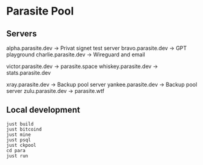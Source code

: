 # Parasite Pool


## Servers

alpha.parasite.dev -> Privat signet test server
bravo.parasite.dev  -> GPT playground
charlie.parasite.dev -> Wireguard and email

victor.parasite.dev -> parasite.space
whiskey.parasite.dev -> stats.parasite.dev

xray.parasite.dev -> Backup pool server
yankee.parasite.dev -> Backup pool server
zulu.parasite.dev -> parasite.wtf

## Local development
```
just build
just bitcoind
just mine
just psql
just ckpool
cd para
just run
```
